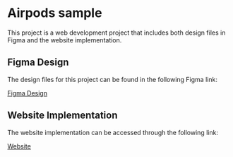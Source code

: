 # Airpods sample

This project is a web development project that includes both design files in Figma and the website implementation.

## Figma Design

The design files for this project can be found in the following Figma link:

[Figma Design](https://www.figma.com/file/tFikSFdFPvkTG9ZTzUKjel/Airpods-m?node-id=128%3A626&mode=dev)

## Website Implementation

The website implementation can be accessed through the following link:

[Website]()
